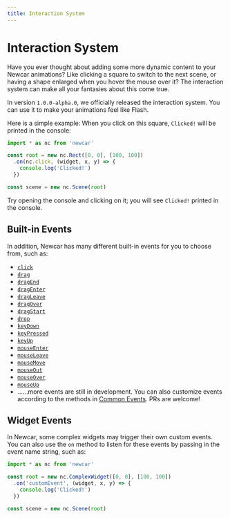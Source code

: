 ```yaml
---
title: Interaction System
---
```


# Interaction System

Have you ever thought about adding some more dynamic content to your Newcar animations?
Like clicking a square to switch to the next scene, or having a shape enlarged when you hover the mouse over it?
The interaction system can make all your fantasies about this come true.

In version `1.0.0-alpha.0`, we officially released the interaction system.
You can use it to make your animations feel like Flash.

Here is a simple example:
When you click on this square, `Clicked!` will be printed in the console:

```typescript
import * as nc from 'newcar'

const root = new nc.Rect([0, 0], [100, 100])
  .on(nc.click, (widget, x, y) => {
    console.log('Clicked!')
  })

const scene = new nc.Scene(root)
```

Try opening the console and clicking on it; you will see `Clicked!` printed in the console.

## Built-in Events

In addition, Newcar has many different built-in events for you to choose from, such as:

- [`click`](https://apis.newcarjs.org/variables/_newcar_basic.click)
- [`drag`](https://apis.newcarjs.org/variables/_newcar_basic.drag)
- [`dragEnd`](https://apis.newcarjs.org/variables/_newcar_basic.dragend)
- [`dragEnter`](https://apis.newcarjs.org/variables/_newcar_basic.dragenter)
- [`dragLeave`](https://apis.newcarjs.org/variables/_newcar_basic.dragleave)
- [`dragOver`](https://apis.newcarjs.org/variables/_newcar_basic.dragover)
- [`dragStart`](https://apis.newcarjs.org/variables/_newcar_basic.dragstart)
- [`drop`](https://apis.newcarjs.org/variables/_newcar_basic.drop)
- [`keyDown`](https://apis.newcarjs.org/variables/_newcar_basic.keydown)
- [`keyPressed`](https://apis.newcarjs.org/variables/_newcar_basic.keypressed)
- [`keyUp`](https://apis.newcarjs.org/variables/_newcar_basic.keyup)
- [`mouseEnter`](https://apis.newcarjs.org/variables/_newcar_basic.mouseenter)
- [`mouseLeave`](https://apis.newcarjs.org/variables/_newcar_basic.mouseleave)
- [`mouseMove`](https://apis.newcarjs.org/variables/_newcar_basic.mousemove)
- [`mouseOut`](https://apis.newcarjs.org/variables/_newcar_basic.mouseout)
- [`mouseOver`](https://apis.newcarjs.org/variables/_newcar_basic.mouseover)
- [`mouseUp`](https://apis.newcarjs.org/variables/_newcar_basic.mouseup)
- ……more events are still in development. You can also customize events according to the methods in [Common Events](../dev/common-event). PRs are welcome!

## Widget Events

In Newcar, some complex widgets may trigger their own custom events.
You can also use the `on` method to listen for these events by passing in the event name string, such as:

```typescript
import * as nc from 'newcar'

const root = new nc.ComplexWidget([0, 0], [100, 100])
  .on('customEvent', (widget, x, y) => {
    console.log('Clicked!')
  })

const scene = new nc.Scene(root)
```